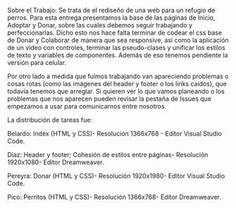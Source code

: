 Sobre el Trabajo:
Se trata de el rediseño de una web para un refugio de perros. Para esta entrega presentamos la base de las páginas de Inicio, Adoptar y Donar, sobre las cuales debemos seguir trabajando y perfeccionarlas. Dicho esto nos hace falta terminar de codear el css base de Donar y Colaborar de manera que sea responsive, así como la aplicación de un video con controles, terminar las pseudo-clases y unificar los estilos de texto y variables de componentes. Además de eso tenemos pendiente la versión para celular. 

Por otro lado a medida que fuimos trabajando van apareciendo problemas o cosas rotas (como las imágenes del header y footer o los links caidos), que todavía tenemos que arreglar. Si quieren ver lo que vamos planeando o los problemas que nos aparecen pueden revisar la pestaña de Issues que empezamos a usar para comunicarnos entre nosotros.


La distribución de tareas fue: 

Belardo: Index (HTML y CSS)- Resolución  1366x768 - Editor Visual Studio Code.

Díaz: Header y footer; Cohesión de estilos entre páginas- Resolución  1920x1080- Editor Dreamweaver.

Pereyra: Donar (HTML y CSS)- Resolución 1920x1980- Editor Visual Studio Code.

Pico: Perritos (HTML y CSS)- Resolución  1366x768- Editor Dreamweaver.
